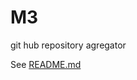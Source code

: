 # M3

git hub repository agregator

See [README.md](https://github.com/a-f-larionov/m3-compose/blob/main/README.md)